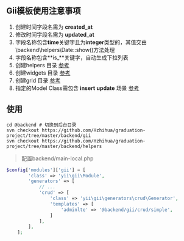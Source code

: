 ## Gii模板使用注意事项
1. 创建时间字段名需为 **created_at**
2. 修改时间字段名需为 **updated_at**
3. 字段名称包含**time**关键字且为**integer**类型的，其值交由\backend\helpers\Date::show()方法处理
4. 字段名称包含**is_**关键字，自动生成下拉列表
5. 创建helpers 目录 [参考](https://github.com/Hzhihua/graduation-project/tree/master/backend/helpers)
6. 创建widgets 目录 [参考](https://github.com/Hzhihua/graduation-project/tree/master/backend/widgets)
7. 创建grid 目录 [参考](https://github.com/Hzhihua/graduation-project/tree/master/backend/grid)
8. 指定的Model Class需包含 **insert** **update** 场景 [参考](https://github.com/Hzhihua/graduation-project/tree/master/common/models)

## 使用
```ssh
cd @backend # 切换到后台目录
svn checkout https://github.com/Hzhihua/graduation-project/tree/master/backend/gii
svn checkout https://github.com/Hzhihua/graduation-project/tree/master/backend/helpers
```

> 配置backend/main-local.php
```php
$config['modules']['gii'] = [
        'class' => 'yii\gii\Module',
        'generators' => [
            // ...
            'crud' => [
                'class' => 'yii\gii\generators\crud\Generator',
                'templates' => [
                    'adminlte' => '@backend/gii/crud/simple',
                ]
            ],
        ],
    ];
```